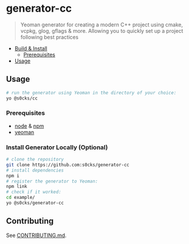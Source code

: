 # generator-cc

> Yeoman generator for creating a modern C++ project using cmake, vcpkg, glog, gflags & more. Allowing you to quickly set up a project following best practices

<!-- START doctoc generated TOC please keep comment here to allow auto update -->
<!-- DON'T EDIT THIS SECTION, INSTEAD RE-RUN doctoc TO UPDATE -->

- [Build & Install](#build--install)
  - [Prerequisites](#prerequisites)
- [Usage](#usage)

<!-- END doctoc generated TOC please keep comment here to allow auto update -->

## Usage

```sh
# run the generator using Yeoman in the directory of your choice:
yo @s0cks/cc
```

### Prerequisites

- [node](https://nodejs.org/en) & [npm](https://www.npmjs.com/)
- [yeoman](https://yeoman.io/)

### Install Generator Locally (Optional)

```sh
# clone the repository
git clone https://github.com:s0cks/generator-cc
# install dependencies
npm i
# register the generator to Yeoman:
npm link
# check if it worked:
cd example/
yo @s0cks/generator-cc
```

## Contributing

See [CONTRIBUTING.md](/CONTRIBUTING.md).
